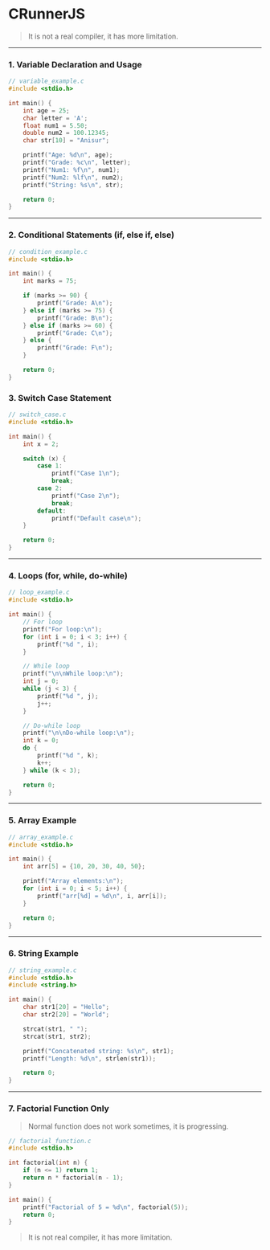 # CRunnerJS

> It is not a real compiler, it has more limitation.
---

###  1. **Variable Declaration and Usage**

```c
// variable_example.c
#include <stdio.h>

int main() {
    int age = 25;
    char letter = 'A';
    float num1 = 5.50;
    double num2 = 100.12345;
    char str[10] = "Anisur";

    printf("Age: %d\n", age);
    printf("Grade: %c\n", letter);
    printf("Num1: %f\n", num1);
    printf("Num2: %lf\n", num2);
    printf("String: %s\n", str);

    return 0;
}
```

---

###  2. **Conditional Statements (if, else if, else)**

```c
// condition_example.c
#include <stdio.h>

int main() {
    int marks = 75;

    if (marks >= 90) {
        printf("Grade: A\n");
    } else if (marks >= 75) {
        printf("Grade: B\n");
    } else if (marks >= 60) {
        printf("Grade: C\n");
    } else {
        printf("Grade: F\n");
    }

    return 0;
}
```
###  3. **Switch Case Statement**

```c
// switch_case.c
#include <stdio.h>

int main() {
    int x = 2;

    switch (x) {
        case 1:
            printf("Case 1\n");
            break;
        case 2:
            printf("Case 2\n");
            break;
        default:
            printf("Default case\n");
    }

    return 0;
}
```

---

###  4. **Loops (for, while, do-while)**

```c
// loop_example.c
#include <stdio.h>

int main() {
    // For loop
    printf("For loop:\n");
    for (int i = 0; i < 3; i++) {
        printf("%d ", i);
    }

    // While loop
    printf("\n\nWhile loop:\n");
    int j = 0;
    while (j < 3) {
        printf("%d ", j);
        j++;
    }

    // Do-while loop
    printf("\n\nDo-while loop:\n");
    int k = 0;
    do {
        printf("%d ", k);
        k++;
    } while (k < 3);

    return 0;
}
```

---

###  5. **Array Example**

```c
// array_example.c
#include <stdio.h>

int main() {
    int arr[5] = {10, 20, 30, 40, 50};

    printf("Array elements:\n");
    for (int i = 0; i < 5; i++) {
        printf("arr[%d] = %d\n", i, arr[i]);
    }

    return 0;
}
```

---

###  6. **String Example**

```c
// string_example.c
#include <stdio.h>
#include <string.h>

int main() {
    char str1[20] = "Hello";
    char str2[20] = "World";

    strcat(str1, " ");
    strcat(str1, str2);

    printf("Concatenated string: %s\n", str1);
    printf("Length: %d\n", strlen(str1));

    return 0;
}
```

---

###  7. **Factorial Function Only**
> Normal function does not work sometimes, it is progressing.

```c
// factorial_function.c
#include <stdio.h>

int factorial(int n) {
    if (n <= 1) return 1;
    return n * factorial(n - 1);
}

int main() {
    printf("Factorial of 5 = %d\n", factorial(5));
    return 0;
}
```
> It is not real compiler, it has more limitation.


